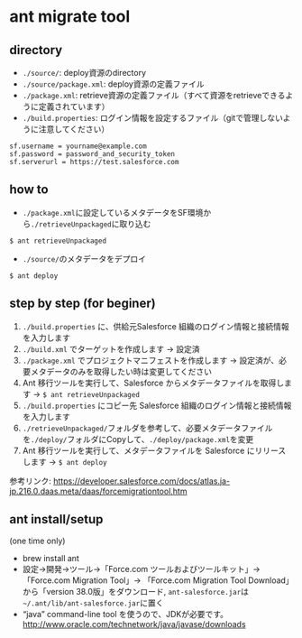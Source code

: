 ant migrate tool
=====

directory
----
* `./source/`: deploy資源のdirectory
* `./source/package.xml`: deploy資源の定義ファイル
* `./package.xml`: retrieve資源の定義ファイル（すべて資源をretrieveできるように定義されています）
* `./build.properties`: ログイン情報を設定するファイル（gitで管理しないように注意してください）
```
sf.username = yourname@example.com
sf.password = password_and_security_token
sf.serverurl = https://test.salesforce.com
```

how to 
----
* `./package.xml`に設定しているメタデータをSF環境から`./retrieveUnpackaged`に取り込む
```
$ ant retrieveUnpackaged
```
* `./source/`のメタデータをデプロイ
```
$ ant deploy
```

step by step (for beginer)
----
1. `./build.properties` に、供給元Salesforce 組織のログイン情報と接続情報を入力します
2. `./build.xml` でターゲットを作成します → 設定済
3. `./package.xml` でプロジェクトマニフェストを作成します → 設定済が、必要メタデータのみを取得したい時は変更してください
4. Ant 移行ツールを実行して、Salesforce からメタデータファイルを取得します → `$ ant retrieveUnpackaged`
5. `./build.properties` にコピー先 Salesforce 組織のログイン情報と接続情報を入力します
6. `./retrieveUnpackaged/`フォルダを参考して、必要メタデータファイルを`./deploy/`フォルダにCopyして、`./deploy/package.xml`を変更
7. Ant 移行ツールを実行して、メタデータファイルを Salesforce にリリースします → `$ ant deploy`

参考リンク: https://developer.salesforce.com/docs/atlas.ja-jp.216.0.daas.meta/daas/forcemigrationtool.htm

ant install/setup 
----
(one time only)
* brew install ant
* 設定→開発→ツール→「Force.com ツールおよびツールキット」→「Force.com Migration Tool」→ 「Force.com Migration Tool Download」から「version 38.0版」をダウンロード, `ant-salesforce.jar`は`~/.ant/lib/ant-salesforce.jar`に置く
* “java” command-line tool を使うので、JDKが必要です。 http://www.oracle.com/technetwork/java/javase/downloads
